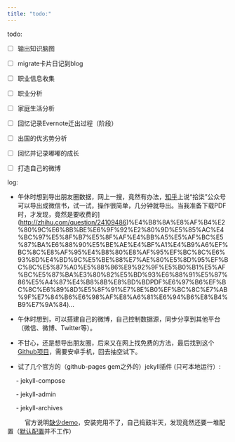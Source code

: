 ```yaml
---
title: "todo:"
---
```

todo:

- [ ] 输出知识脑图

- [ ] migrate卡片日记到blog

- [ ] 职业信息收集

- [ ] 职业分析

- [ ] 家庭生活分析

- [ ] 回忆记录Evernote迁出过程（阶段）

- [ ] 出国的优劣势分析

- [ ] 回忆并记录嘟嘟的成长

- [ ] 打造自己的微博

log:

- 午休时想到导出朋友圈数据，网上一搜，竟然有办法，[知乎](https://www.[zhihu.com/question/24109486)上说“拾柒”公众号可以导出成微信书，试一试，操作很简单，几分钟就导出。当我准备下载PDF时，才发现，竟然是要收费的](http://zhihu.com/question/24109486)%E4%B8%8A%E8%AF%B4%E2%80%9C%E6%8B%BE%E6%9F%92%E2%80%9D%E5%85%AC%E4%BC%97%E5%8F%B7%E5%8F%AF%E4%BB%A5%E5%AF%BC%E5%87%BA%E6%88%90%E5%BE%AE%E4%BF%A1%E4%B9%A6%EF%BC%8C%E8%AF%95%E4%B8%80%E8%AF%95%EF%BC%8C%E6%93%8D%E4%BD%9C%E5%BE%88%E7%AE%80%E5%8D%95%EF%BC%8C%E5%87%A0%E5%88%86%E9%92%9F%E5%B0%B1%E5%AF%BC%E5%87%BA%E3%80%82%E5%BD%93%E6%88%91%E5%87%86%E5%A4%87%E4%B8%8B%E8%BD%BDPDF%E6%97%B6%EF%BC%8C%E6%89%8D%E5%8F%91%E7%8E%B0%EF%BC%8C%E7%AB%9F%E7%84%B6%E6%98%AF%E8%A6%81%E6%94%B6%E8%B4%B9%E7%9A%84)...

- 午休时想到，可以搭建自己的微博，自己控制数据源，同步分享到其他平台（微信、微博、Twitter等）。

- 不甘心，还是想导出朋友圈，后来又在网上找免费的方法，最后找到这个[Github项目](https://github.com/Chion82/WeChatMomentStat-Android)，需要安卓手机，回去抽空试下。

- 试了几个官方的（github-pages gem之外的）jekyll插件 (只可本地运行）:

     - jekyll-compose

     - jekyll-admin

     - jekyll-archives 

          官方说明[缺少demo](https://github.com/jekyll/jekyll-archives/issues/30)，安装完用不了，自己捣鼓半天，发现竟然还要一堆配置（[默认配置](https://github.com/jekyll/jekyll-archives/blob/master/docs/configuration.md#default-configuration)并不工作）
